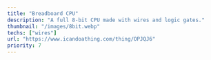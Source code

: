 ```yaml
---
title: "Breadboard CPU"
description: "A full 8-bit CPU made with wires and logic gates."
thumbnail: "/images/8bit.webp"
techs: ["wires"]
url: "https://www.icandoathing.com/thing/OPJQJ6"
priority: 7
---
```

